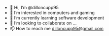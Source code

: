 - 👋 Hi, I’m @dilloncupp95
- 👀 I’m interested in computers and gaming
- 🌱 I’m currently learning software development
- 💞️ I’m looking to collaborate on ...
- 📫 How to reach me dilloncupp95@gmail.com

<!---
dilloncupp95/dilloncupp95 is a ✨ special ✨ repository because its `README.md` (this file) appears on your GitHub profile.
You can click the Preview link to take a look at your changes.
--->
